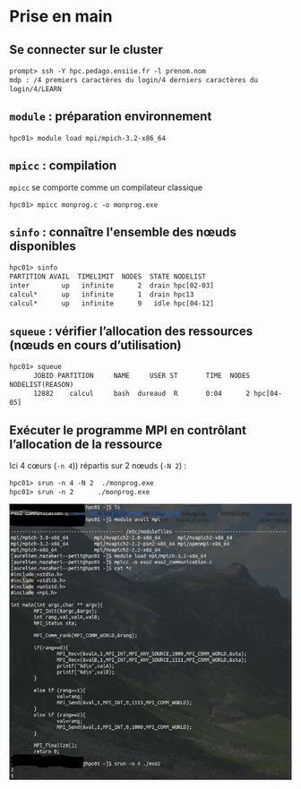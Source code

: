 # Prise en main

## Se connecter sur le cluster
```
prompt> ssh -Y hpc.pedago.ensiie.fr -l prenom.nom
mdp : /4 premiers caractères du login/4 derniers caractères du login/4/LEARN
```

## `module` : préparation environnement
```
hpc01> module load mpi/mpich-3.2-x86_64
```

## `mpicc` : compilation 
`mpicc` se comporte comme un compilateur classique
```
hpc01> mpicc monprog.c -o monprog.exe
```

## `sinfo` : connaître l'ensemble des nœuds disponibles
```
hpc01> sinfo
PARTITION AVAIL  TIMELIMIT  NODES  STATE NODELIST
inter        up   infinite      2  drain hpc[02-03]
calcul*      up   infinite      1  drain hpc13
calcul*      up   infinite      9   idle hpc[04-12]
```

## `squeue` : vérifier l’allocation des ressources (nœuds en cours d’utilisation)
```
hpc01> squeue
      JOBID PARTITION     NAME     USER ST       TIME  NODES NODELIST(REASON)
      12882    calcul     bash  dureaud  R       0:04      2 hpc[04-05]
```

## Exécuter le programme MPI en contrôlant l’allocation de la ressource 
Ici 4 cœurs (`-n 4`)) répartis sur 2 nœuds (`-N 2`) :
```
hpc01> srun -n 4 -N 2  ./monprog.exe
hpc01> srun -n 2      ./monprog.exe
```

![exemple](mpi.png)
